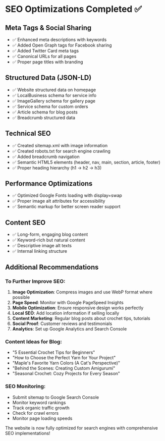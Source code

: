 <!-- Performance and SEO Checklist for Maple Yarns -->

# SEO Optimizations Completed ✅

## Meta Tags & Social Sharing
- ✅ Enhanced meta descriptions with keywords
- ✅ Added Open Graph tags for Facebook sharing
- ✅ Added Twitter Card meta tags
- ✅ Canonical URLs for all pages
- ✅ Proper page titles with branding

## Structured Data (JSON-LD)
- ✅ Website structured data on homepage
- ✅ LocalBusiness schema for service info
- ✅ ImageGallery schema for gallery page
- ✅ Service schema for custom orders
- ✅ Article schema for blog posts
- ✅ Breadcrumb structured data

## Technical SEO
- ✅ Created sitemap.xml with image information
- ✅ Created robots.txt for search engine crawling
- ✅ Added breadcrumb navigation
- ✅ Semantic HTML5 elements (header, nav, main, section, article, footer)
- ✅ Proper heading hierarchy (h1 → h2 → h3)

## Performance Optimizations
- ✅ Optimized Google Fonts loading with display=swap
- ✅ Proper image alt attributes for accessibility
- ✅ Semantic markup for better screen reader support

## Content SEO
- ✅ Long-form, engaging blog content
- ✅ Keyword-rich but natural content
- ✅ Descriptive image alt texts
- ✅ Internal linking structure

## Additional Recommendations

### To Further Improve SEO:
1. **Image Optimization**: Compress images and use WebP format where possible
2. **Page Speed**: Monitor with Google PageSpeed Insights
3. **Mobile Optimization**: Ensure responsive design works perfectly
4. **Local SEO**: Add location information if selling locally
5. **Content Marketing**: Regular blog posts about crochet tips, tutorials
6. **Social Proof**: Customer reviews and testimonials
7. **Analytics**: Set up Google Analytics and Search Console

### Content Ideas for Blog:
- "5 Essential Crochet Tips for Beginners"
- "How to Choose the Perfect Yarn for Your Project"
- "Maple's Favorite Yarn Colors (A Cat's Perspective)"
- "Behind the Scenes: Creating Custom Amigurumi"
- "Seasonal Crochet: Cozy Projects for Every Season"

### SEO Monitoring:
- Submit sitemap to Google Search Console
- Monitor keyword rankings
- Track organic traffic growth
- Check for crawl errors
- Monitor page loading speeds

The website is now fully optimized for search engines with comprehensive SEO implementations!
